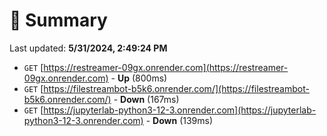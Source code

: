 # 📖 Summary
Last updated: **5/31/2024, 2:49:24 PM**

- `GET` [https://restreamer-09gx.onrender.com](https://restreamer-09gx.onrender.com) - **Up** (800ms)
- `GET` [https://filestreambot-b5k6.onrender.com/](https://filestreambot-b5k6.onrender.com/) - **Down** (167ms)
- `GET` [https://jupyterlab-python3-12-3.onrender.com](https://jupyterlab-python3-12-3.onrender.com) - **Down** (139ms)
